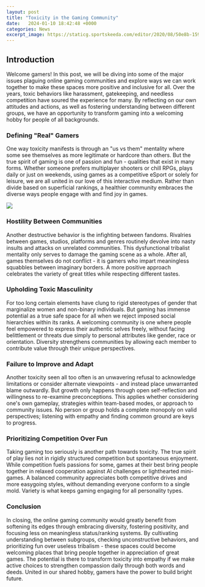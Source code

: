 ```yaml
---
layout: post
title: "Toxicity in the Gaming Community"
date:   2024-01-10 18:42:48 +0000
categories: News
excerpt_image: https://staticg.sportskeeda.com/editor/2020/08/50e8b-15982905689846-800.jpg
---
```

## Introduction
Welcome gamers! In this post, we will be diving into some of the major issues plaguing online gaming communities and explore ways we can work together to make these spaces more positive and inclusive for all. Over the years, toxic behaviors like harassment, gatekeeping, and needless competition have soured the experience for many. By reflecting on our own attitudes and actions, as well as fostering understanding between different groups, we have an opportunity to transform gaming into a welcoming hobby for people of all backgrounds.

### Defining "Real" Gamers
One way toxicity manifests is through an "us vs them" mentality where some see themselves as more legitimate or hardcore than others. But the true spirit of gaming is one of passion and fun - qualities that exist in many forms. Whether someone prefers multiplayer shooters or chill RPGs, plays daily or just on weekends, using games as a competitive eSport or solely for leisure, we are all united in our love of this interactive medium. Rather than divide based on superficial rankings, a healthier community embraces the diverse ways people engage with and find joy in games.


![](https://staticg.sportskeeda.com/editor/2020/08/50e8b-15982905689846-800.jpg)
### Hostility Between Communities
Another destructive behavior is the infighting between fandoms. Rivalries between games, studios, platforms and genres routinely devolve into nasty insults and attacks on unrelated communities. This dysfunctional tribalist mentality only serves to damage the gaming scene as a whole. After all, games themselves do not conflict - it is gamers who impart meaningless squabbles between imaginary borders. A more positive approach celebrates the variety of great titles while respecting different tastes.

### Upholding Toxic Masculinity  
For too long certain elements have clung to rigid stereotypes of gender that marginalize women and non-binary individuals. But gaming has immense potential as a true safe space for all when we reject imposed social hierarchies within its ranks. A welcoming community is one where people feel empowered to express their authentic selves freely, without facing belittlement or threats due simply to personal attributes like gender, race or orientation. Diversity strengthens communities by allowing each member to contribute value through their unique perspectives.

### Failure to Improve and Adapt
Another toxicity seen all too often is an unwavering refusal to acknowledge limitations or consider alternate viewpoints - and instead place unwarranted blame outwardly. But growth only happens through open self-reflection and willingness to re-examine preconceptions. This applies whether considering one's own gameplay, strategies within team-based modes, or approach to community issues. No person or group holds a complete monopoly on valid perspectives; listening with empathy and finding common ground are keys to progress.

### Prioritizing Competition Over Fun
Taking gaming too seriously is another path towards toxicity. The true spirit of play lies not in rigidly structured competition but spontaneous enjoyment. While competition fuels passions for some, games at their best bring people together in relaxed cooperation against AI challenges or lighthearted mini-games. A balanced community appreciates both competitive drives and more easygoing styles, without demanding everyone conform to a single mold. Variety is what keeps gaming engaging for all personality types. 

### Conclusion  
In closing, the online gaming community would greatly benefit from softening its edges through embracing diversity, fostering positivity, and focusing less on meaningless status/ranking systems. By cultivating understanding between subgroups, checking unconstructive behaviors, and prioritizing fun over useless tribalism - these spaces could become welcoming places that bring people together in appreciation of great games. The potential is there to transform toxicity into empathy if we make active choices to strengthen compassion daily through both words and deeds. United in our shared hobby, gamers have the power to build bright future.